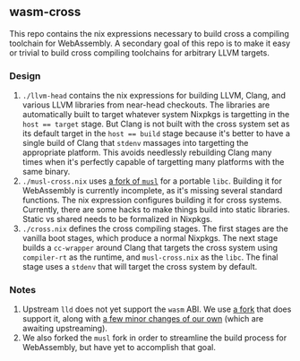 wasm-cross
---

This repo contains the nix expressions necessary to build cross a
compiling toolchain for WebAssembly. A secondary goal of this repo is
to make it easy or trivial to build cross compiling toolchains for
arbitrary LLVM targets.

### Design

1. `./llvm-head` contains the nix expressions for building LLVM,
   Clang, and various LLVM libraries from near-head checkouts. The
   libraries are automatically built to target whatever system Nixpkgs
   is targetting in the `host == target` stage. But Clang is not built
   with the cross system set as its default target in the `host ==
   build` stage because it's better to have a single build of Clang
   that `stdenv` massages into targetting the appropriate
   platform. This avoids needlessly rebuilding Clang many times when
   it's perfectly capable of targetting many platforms with the same
   binary.
2. `./musl-cross.nix` uses
   [a fork of `musl`](https://github.com/jfbastien/musl) for a
   portable `libc`. Building it for WebAssembly is currently
   incomplete, as it's missing several standard functions.  The nix
   expression configures building it for cross systems.  Currently,
   there are some hacks to make things build into static
   libraries. Static vs shared needs to be formalized in Nixpkgs.
3. `./cross.nix` defines the cross compiling stages. The first stages
   are the vanilla boot stages, which produce a normal Nixpkgs. The
   next stage builds a `cc-wrapper` around Clang that targets the
   cross system using `compiler-rt` as the runtime, and
   `musl-cross.nix` as the `libc`. The final stage uses a `stdenv`
   that will target the cross system by default.

### Notes

1. Upstream `lld` does not yet support the `wasm` ABI. We use
   [a fork](https://github.com/sbc100/lld/tree/add_wasm_linker) that does support it, along
   with
   [a few minor changes of our own](https://github.com/WebGHC/lld)
   (which are awaiting upstreaming).
2. We also forked the `musl` fork in order to streamline the build
   process for WebAssembly, but have yet to accomplish that goal.
